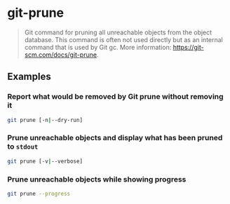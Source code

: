 # git-prune

> Git command for pruning all unreachable objects from the object database. This command is often not used directly but as an internal command that is used by Git gc. More information: <https://git-scm.com/docs/git-prune>.

## Examples

### Report what would be removed by Git prune without removing it

```bash
git prune [-n|--dry-run]
```

### Prune unreachable objects and display what has been pruned to `stdout`

```bash
git prune [-v|--verbose]
```

### Prune unreachable objects while showing progress

```bash
git prune --progress
```
